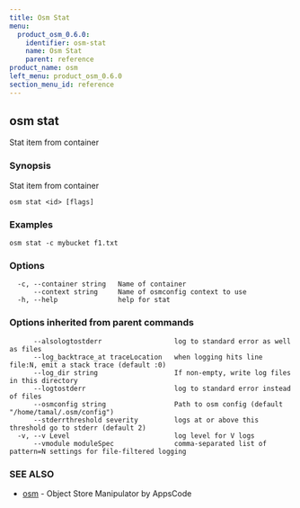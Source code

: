 ```yaml
---
title: Osm Stat
menu:
  product_osm_0.6.0:
    identifier: osm-stat
    name: Osm Stat
    parent: reference
product_name: osm
left_menu: product_osm_0.6.0
section_menu_id: reference
---
```

## osm stat

Stat item from container

### Synopsis


Stat item from container

```
osm stat <id> [flags]
```

### Examples

```
osm stat -c mybucket f1.txt
```

### Options

```
  -c, --container string   Name of container
      --context string     Name of osmconfig context to use
  -h, --help               help for stat
```

### Options inherited from parent commands

```
      --alsologtostderr                  log to standard error as well as files
      --log_backtrace_at traceLocation   when logging hits line file:N, emit a stack trace (default :0)
      --log_dir string                   If non-empty, write log files in this directory
      --logtostderr                      log to standard error instead of files
      --osmconfig string                 Path to osm config (default "/home/tamal/.osm/config")
      --stderrthreshold severity         logs at or above this threshold go to stderr (default 2)
  -v, --v Level                          log level for V logs
      --vmodule moduleSpec               comma-separated list of pattern=N settings for file-filtered logging
```

### SEE ALSO
* [osm](/docs/reference/osm.md)	 - Object Store Manipulator by AppsCode

